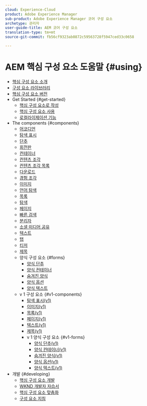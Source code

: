 ```yaml
---
cloud: Experience-Cloud
product: Adobe Experience Manager
sub-product: Adobe Experience Manager 코어 구성 요소
archetype: 관리자
user-guide-title: AEM 코어 구성 요소
translation-type: tm+mt
source-git-commit: fb56cf9323ab0872c59563728f5947ced33c0658

---
```



# AEM 핵심 구성 요소 도움말 {#using}

+ [핵심 구성 요소 소개](introduction.md)
+ [구성 요소 라이브러리](http://opensource.adobe.com/aem-core-wcm-components/library.html)
+ [핵심 구성 요소 버전](versions.md)
+ Get Started {#get-started}
   + [핵심 구성 요소로 작성](authoring.md)
   + [핵심 구성 요소 사용](using.md)
   + [로컬라이제이션 기능](localization.md)
+ The components {#components}
   + [어코디언](accordion.md)
   + [탐색 표시](breadcrumb.md)
   + [단추](button.md)
   + [회전판](carousel.md)
   + [컨테이너](container.md)
   + [컨텐츠 조각](content-fragment-component.md)
   + [컨텐츠 조각 목록](content-fragment-list.md)
   + [다운로드](download.md)
   + [경험 조각](experience-fragment.md)
   + [이미지](image.md)
   + [언어 탐색](language-navigation.md)
   + [목록](list.md)
   + [탐색](navigation.md)
   + [페이지](page.md)
   + [빠른 검색](quick-search.md)
   + [분리자](separator.md)
   + [소셜 미디어 공유](sharing.md)
   + [텍스트](text.md)
   + [탭](tabs.md)
   + [티저](teaser.md)
   + [제목](title.md)
   + 양식 구성 요소 {#forms}
      + [양식 단추](form-button.md)
      + [양식 컨테이너](form-container.md)
      + [숨겨진 양식](form-hidden.md)
      + [양식 옵션](form-options.md)
      + [양식 텍스트](form-text.md)
   + v 1 구성 요소 {#v1-components}
      + [탐색 표시(v1)](breadcrumb-v1.md)
      + [이미지(v1)](image-v1.md)
      + [목록(v1)](list-v1.md)
      + [페이지(v1)](page-v1.md)
      + [텍스트(v1)](text-v1.md)
      + [제목(v1)](title-v1.md)
      + v 1 양식 구성 요소 {#v1-forms}
         + [양식 단추(v1)](form-button-v1.md)
         + [양식 컨테이너(v1)](form-container-v1.md)
         + [숨겨진 양식(v1)](form-hidden-v1.md)
         + [양식 옵션(v1)](form-options-v1.md)
         + [양식 텍스트(v1)](form-text-v1.md)
+ 개발 {#developing}
   + [핵심 구성 요소 개발](developing.md)
   + [WKND 개발자 자습서](https://helpx.adobe.com/experience-manager/6-5/sites/developing/using/getting-started.html)
   + [핵심 구성 요소 맞춤화](customizing.md)
   + [구성 요소 지침](guidelines.md)

